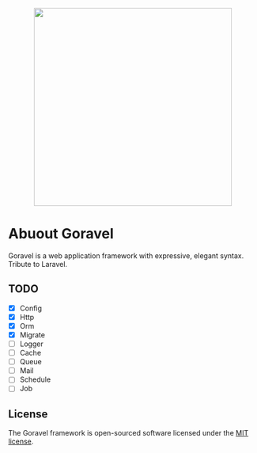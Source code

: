 <p align="center"><img src="https://cdn.nlark.com/yuque/0/2021/png/744320/1637573588926-377e7fa5-9c88-4137-b7b4-978354ababaa.png?x-oss-process=image%2Fresize%2Cw_1500%2Climit_0" width="400"></p>

# Abuout Goravel

Goravel is a web application framework with expressive, elegant syntax. Tribute to Laravel.

## TODO

- [x] Config
- [x] Http
- [x] Orm
- [x] Migrate
- [ ] Logger
- [ ] Cache
- [ ] Queue
- [ ] Mail
- [ ] Schedule
- [ ] Job

## License

The Goravel framework is open-sourced software licensed under the [MIT license](https://opensource.org/licenses/MIT).